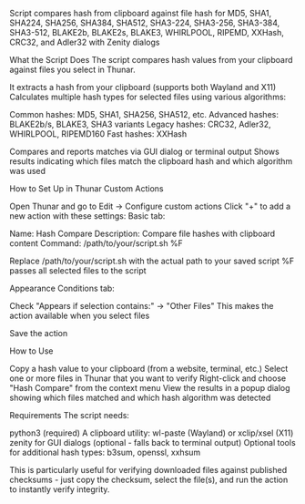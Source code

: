 Script compares hash from clipboard against file hash for MD5, SHA1, SHA224, SHA256, SHA384, SHA512, SHA3-224, SHA3-256, SHA3-384, SHA3-512, BLAKE2b, BLAKE2s, BLAKE3, WHIRLPOOL, RIPEMD, XXHash, CRC32, and Adler32 with Zenity dialogs

What the Script Does
The script compares hash values from your clipboard against files you select in Thunar.

It extracts a hash from your clipboard (supports both Wayland and X11)
Calculates multiple hash types for selected files using various algorithms:

Common hashes: MD5, SHA1, SHA256, SHA512, etc.
Advanced hashes: BLAKE2b/s, BLAKE3, SHA3 variants
Legacy hashes: CRC32, Adler32, WHIRLPOOL, RIPEMD160
Fast hashes: XXHash


Compares and reports matches via GUI dialog or terminal output
Shows results indicating which files match the clipboard hash and which algorithm was used

How to Set Up in Thunar Custom Actions

Open Thunar and go to Edit → Configure custom actions
Click "+" to add a new action with these settings:
Basic tab:

Name: Hash Compare
Description: Compare file hashes with clipboard content
Command: /path/to/your/script.sh %F

Replace /path/to/your/script.sh with the actual path to your saved script
%F passes all selected files to the script



Appearance Conditions tab:

Check "Appears if selection contains:" → "Other Files"
This makes the action available when you select files


Save the action

How to Use

Copy a hash value to your clipboard (from a website, terminal, etc.)
Select one or more files in Thunar that you want to verify
Right-click and choose "Hash Compare" from the context menu
View the results in a popup dialog showing which files matched and which hash algorithm was detected

Requirements
The script needs:

python3 (required)
A clipboard utility: wl-paste (Wayland) or xclip/xsel (X11)
zenity for GUI dialogs (optional - falls back to terminal output)
Optional tools for additional hash types: b3sum, openssl, xxhsum

This is particularly useful for verifying downloaded files against published checksums - just copy the checksum, select the file(s), and run the action to instantly verify integrity.
